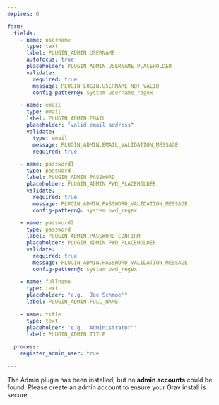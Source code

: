 ```yaml
---
expires: 0

form:
  fields:
    - name: username
      type: text
      label: PLUGIN_ADMIN.USERNAME
      autofocus: true
      placeholder: PLUGIN_ADMIN.USERNAME_PLACEHOLDER
      validate:
        required: true
        message: PLUGIN_LOGIN.USERNAME_NOT_VALID
        config-pattern@: system.username_regex

    - name: email
      type: email
      label: PLUGIN_ADMIN.EMAIL
      placeholder: "valid email address"
      validate:
        type: email
        message: PLUGIN_ADMIN.EMAIL_VALIDATION_MESSAGE
        required: true

    - name: password1
      type: password
      label: PLUGIN_ADMIN.PASSWORD
      placeholder: PLUGIN_ADMIN.PWD_PLACEHOLDER
      validate:
        required: true
        message: PLUGIN_ADMIN.PASSWORD_VALIDATION_MESSAGE
        config-pattern@: system.pwd_regex

    - name: password2
      type: password
      label: PLUGIN_ADMIN.PASSWORD_CONFIRM
      placeholder: PLUGIN_ADMIN.PWD_PLACEHOLDER
      validate:
        required: true
        message: PLUGIN_ADMIN.PASSWORD_VALIDATION_MESSAGE
        config-pattern@: system.pwd_regex

    - name: fullname
      type: text
      placeholder: "e.g. 'Joe Schmoe'"
      label: PLUGIN_ADMIN.FULL_NAME

    - name: title
      type: text
      placeholder: "e.g. 'Administrator'"
      label: PLUGIN_ADMIN.TITLE

  process:
    register_admin_user: true

---
```


The Admin plugin has been installed, but no **admin accounts** could be found. Please create an admin account to ensure your Grav install is secure...
